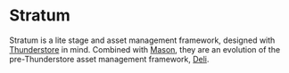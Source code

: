 # Stratum
Stratum is a lite stage and asset management framework, designed with [Thunderstore](https://thunderstore.io) in mind. Combined with [Mason](https://github.com/H3VR-Modding/Mason), they are an evolution of the pre-Thunderstore asset management framework, [Deli](https://github.com/Deli-Collective/Deli).
